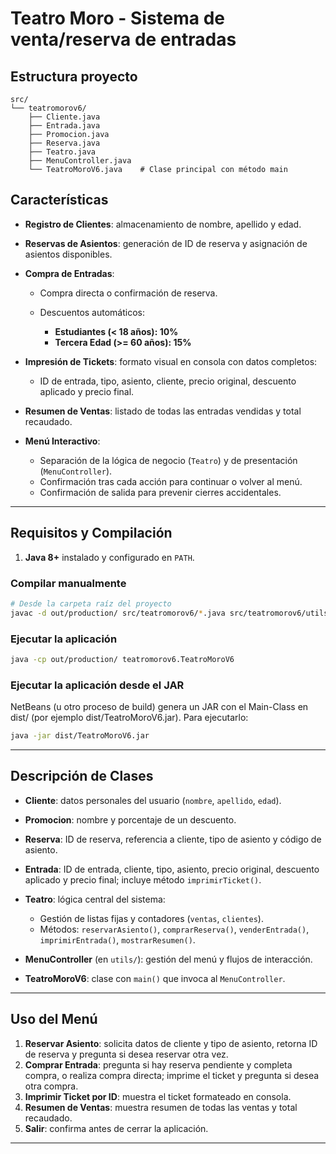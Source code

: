 # Teatro Moro - Sistema de venta/reserva de entradas

## Estructura proyecto
```
src/
└── teatromorov6/
    ├── Cliente.java
    ├── Entrada.java
    ├── Promocion.java
    ├── Reserva.java
    ├── Teatro.java
    ├── MenuController.java
    └── TeatroMoroV6.java    # Clase principal con método main

```

## Características

* **Registro de Clientes**: almacenamiento de nombre, apellido y edad.
* **Reservas de Asientos**: generación de ID de reserva y asignación de asientos disponibles.
* **Compra de Entradas**:

  * Compra directa o confirmación de reserva.
  * Descuentos automáticos:

    * **Estudiantes (< 18 años): 10%**
    * **Tercera Edad (>= 60 años): 15%**
* **Impresión de Tickets**: formato visual en consola con datos completos:

  * ID de entrada, tipo, asiento, cliente, precio original, descuento aplicado y precio final.
* **Resumen de Ventas**: listado de todas las entradas vendidas y total recaudado.
* **Menú Interactivo**:

  * Separación de la lógica de negocio (`Teatro`) y de presentación (`MenuController`).
  * Confirmación tras cada acción para continuar o volver al menú.
  * Confirmación de salida para prevenir cierres accidentales.

---

## Requisitos y Compilación

1. **Java 8+** instalado y configurado en `PATH`.

### Compilar manualmente

```bash
# Desde la carpeta raíz del proyecto
javac -d out/production/ src/teatromorov6/*.java src/teatromorov6/utils/*.java
```

### Ejecutar la aplicación

```bash
java -cp out/production/ teatromorov6.TeatroMoroV6
```

### Ejecutar la aplicación desde el JAR
NetBeans (u otro proceso de build) genera un JAR con el Main-Class en dist/ (por ejemplo dist/TeatroMoroV6.jar). Para ejecutarlo:
```bash
java -jar dist/TeatroMoroV6.jar

```

---

## Descripción de Clases

* **Cliente**: datos personales del usuario (`nombre`, `apellido`, `edad`).
* **Promocion**: nombre y porcentaje de un descuento.
* **Reserva**: ID de reserva, referencia a cliente, tipo de asiento y código de asiento.
* **Entrada**: ID de entrada, cliente, tipo, asiento, precio original, descuento aplicado y precio final; incluye método `imprimirTicket()`.
* **Teatro**: lógica central del sistema:

  * Gestión de listas fijas y contadores (`ventas`, `clientes`).
  * Métodos: `reservarAsiento()`, `comprarReserva()`, `venderEntrada()`, `imprimirEntrada()`, `mostrarResumen()`.
* **MenuController** (en `utils/`): gestión del menú y flujos de interacción.
* **TeatroMoroV6**: clase con `main()` que invoca al `MenuController`.

---

## Uso del Menú

1. **Reservar Asiento**: solicita datos de cliente y tipo de asiento, retorna ID de reserva y pregunta si desea reservar otra vez.
2. **Comprar Entrada**: pregunta si hay reserva pendiente y completa compra, o realiza compra directa; imprime el ticket y pregunta si desea otra compra.
3. **Imprimir Ticket por ID**: muestra el ticket formateado en consola.
4. **Resumen de Ventas**: muestra resumen de todas las ventas y total recaudado.
5. **Salir**: confirma antes de cerrar la aplicación.

---

